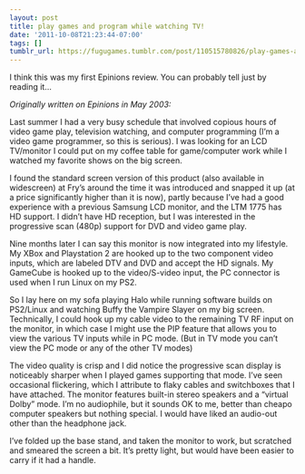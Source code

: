 ```yaml
---
layout: post
title: play games and program while watching TV!
date: '2011-10-08T21:23:44-07:00'
tags: []
tumblr_url: https://fugugames.tumblr.com/post/110515780826/play-games-and-program-while-watching-tv
---
```

I think this was my first Epinions review. You can probably tell just by reading it…

_Originally written on Epinions in May 2003:_

Last summer I had a very busy schedule that involved copious hours of video game play, television watching, and computer programming (I’m a video game programmer, so this is serious). I was looking for an LCD TV/monitor I could put on my coffee table for game/computer work while I watched my favorite shows on the big screen.

I found the standard screen version of this product (also available in widescreen) at Fry’s around the time it was introduced and snapped it up (at a price significantly higher than it is now), partly because I’ve had a good experience with a previous Samsung LCD monitor, and the LTM 1775 has HD support. I didn’t have HD reception, but I was interested in the progressive scan (480p) support for DVD and video game play.

Nine months later I can say this monitor is now integrated into my lifestyle. My XBox and Playstation 2 are hooked up to the two component video inputs, which are labeled DTV and DVD and accept the HD signals. My GameCube is hooked up to the video/S-video input, the PC connector is used when I run Linux on my PS2.

So I lay here on my sofa playing Halo while running software builds on PS2/Linux and watching Buffy the Vampire Slayer on my big screen. Technically, I could hook up my cable video to the remaining TV RF input on the monitor, in which case I might use the PIP feature that allows you to view the various TV inputs while in PC mode. (But in TV mode you can’t view the PC mode or any of the other TV modes)

The video quality is crisp and I did notice the progressive scan display is noticeably sharper when I played games supporting that mode. I’ve seen occasional flickering, which I attribute to flaky cables and switchboxes that I have attached. The monitor features built-in stereo speakers and a “virtual Dolby” mode. I’m no audiophile, but it sounds OK to me, better than cheapo computer speakers but nothing special. I would have liked an audio-out other than the headphone jack.

I’ve folded up the base stand, and taken the monitor to work, but scratched and smeared the screen a bit. It’s pretty light, but would have been easier to carry if it had a handle.

